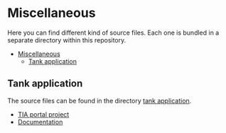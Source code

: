 # Miscellaneous

Here you can find different kind of source files. Each one is bundled in a separate directory within this repository.

- [Miscellaneous](#miscellaneous)
  - [Tank application](#tank-application)

## Tank application

The source files can be found in the directory [tank application](https://github.com/industrial-edge/miscellaneous/tree/dev-branch/tank%20application).

- [TIA portal project](https://github.com/industrial-edge/miscellaneous/blob/dev-branch/tank%20application/tia-tank-application.7z)
- [Documentation](https://github.com/industrial-edge/miscellaneous/blob/dev-branch/tank%20application/README.md)
